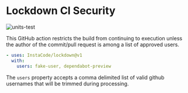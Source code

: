 # Lockdown CI Security

![units-test](https://github.com/InstaCode/lockdown/workflows/units-test/badge.svg)

This GitHub action restricts the build from continuing to execution unless the author of the commit/pull request is among a list of approved users.
```yaml
- uses: InstaCode/lockdown@v1
  with:
    users: fake-user, dependabot-preview
```

The `users` property accepts a comma delimited list of valid github usernames that will be trimmed during processing.

